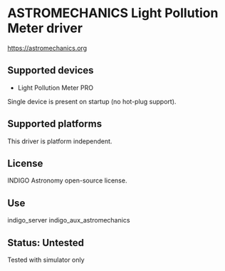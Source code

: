 # ASTROMECHANICS Light Pollution Meter driver

https://astromechanics.org

## Supported devices
* Light Pollution Meter PRO

Single device is present on startup (no hot-plug support).

## Supported platforms

This driver is platform independent.

## License

INDIGO Astronomy open-source license.

## Use

indigo_server indigo_aux_astromechanics

## Status: Untested

Tested with simulator only
